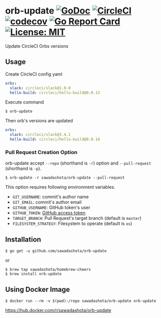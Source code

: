 orb-update [![GoDoc](https://godoc.org/github.com/sawadashota/orb-update?status.svg)](https://godoc.org/github.com/sawadashota/orb-update) [![CircleCI](https://circleci.com/gh/sawadashota/orb-update.svg?style=svg)](https://circleci.com/gh/sawadashota/orb-update) [![codecov](https://codecov.io/gh/sawadashota/orb-update/branch/master/graph/badge.svg)](https://codecov.io/gh/sawadashota/orb-update) [![Go Report Card](https://goreportcard.com/badge/github.com/sawadashota/orb-update)](https://goreportcard.com/report/github.com/sawadashota/orb-update) [![License: MIT](https://img.shields.io/badge/License-MIT-yellow.svg)](https://opensource.org/licenses/MIT)
===

Update CircleCI Orbs versions

Usage
---

Create CircleCI config yaml

```yaml
orbs:
  slack: circleci/slack@1.0.0
  hello-build: circleci/hello-build@0.0.13
```

Execute command

```
$ orb-update
```

Then orb's versions are updated

```yaml
orbs:
  slack: circleci/slack@3.4.1
  hello-build: circleci/hello-build@0.0.14
```

### Pull Request Creation Option

orb-update accept `--repo` (shorthand is `-r`) option and `--pull-request` (shorthand is `-p`).

```
$ orb-update -r sawadashota/orb-update --pull-request
```

This option requires following environment variables.

* `GIT_USERNAME`: commit's author name
* `GIT_EMAIL`: commit's author email
* `GITHUB_USERNAME`: GitHub token's user
* `GITHUB_TOKEN`: [GitHub access token](https://github.com/settings/tokens/new?scopes=repo&description=Octotree%20browser%20extension)
* `TARGET_BRANCH`: Pull Request's target branch (default is `master`)
* `FILESYSTEM_STRATEGY`: Filesystem to operate (default is `os`)

Installation
---

```
$ go get -u github.com/sawadashota/orb-update
```

or 

```
$ brew tap sawadashota/homebrew-cheers
$ brew install orb-update
```

Using Docker Image
---

```
$ docker run --rm -v $(pwd):/repo sawadashota/orb-update orb-update
```

https://hub.docker.com/r/sawadashota/orb-update